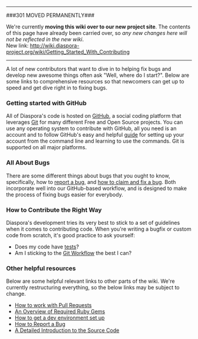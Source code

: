----

###301 MOVED PERMANENTLY###

We're currently **moving this wiki over to our new project site**. The contents of this page have  already been carried over, so _any new changes here will not be reflected in the new wiki_.  
New link: http://wiki.diaspora-project.org/wiki/Getting_Started_With_Contributing

----

A lot of new contributors that want to dive in to helping fix bugs and develop new awesome things often ask "Well, where do I start?". Below are some links to comprehensive resources so that newcomers can get up to speed and get dive right in to fixing bugs.

### Getting started with GitHub

All of Diaspora's code is hosted on [GitHub](http://github.com), a social coding platform that leverages [Git](http://en.wikipedia.org/git) for many different Free and Open Source projects. You can use any operating system to contribute with GitHub, all you need is an account and to follow GitHub's easy and helpful [guide](http://help.github.com/linux-set-up-git/) for setting up your account from the command line and learning to use the commands. Git is supported on all major platforms.

### All About Bugs

There are some different things about bugs that you ought to know, specifically, how to [report a bug](https://github.com/diaspora/diaspora/wiki/Report-a-bug), and [how to claim and fix a bug](https://github.com/diaspora/diaspora/wiki/Work-on-a-bug). Both incorporate well into our GitHub-based workflow, and is designed to make the process of fixing bugs easier for everybody.

### How to Contribute the Right Way

Diaspora's development tries its very best to stick to a set of guidelines when it comes to contributing code. When you're writing a bugfix or custom code from scratch, it's good practice to ask yourself:

* Does my code have [tests](https://github.com/diaspora/diaspora/wiki/Testing-workflow)?
* Am I sticking to the [Git Workflow](https://github.com/diaspora/diaspora/wiki/Git-Workflow) the best I can?

### Other helpful resources

Below are some helpful relevant links to other parts of the wiki. We're currently restructuring everything, so the below links may be subject to change.

* [How to work with Pull Requests](https://github.com/diaspora/diaspora/wiki/Merging-Pull-Requests)
* [An Overview of Required Ruby Gems](https://github.com/diaspora/diaspora/wiki/Overview-of-required-gems)
* [How to get a dev environment set up](https://github.com/diaspora/diaspora/wiki/Installing-and-Running-Diaspora)
* [How to Report a Bug](https://github.com/diaspora/diaspora/wiki/Report-a-bug)
* [A Detailed Introduction to the Source Code](https://github.com/diaspora/diaspora/wiki/An-Introduction-to-the-Diaspora-Source)